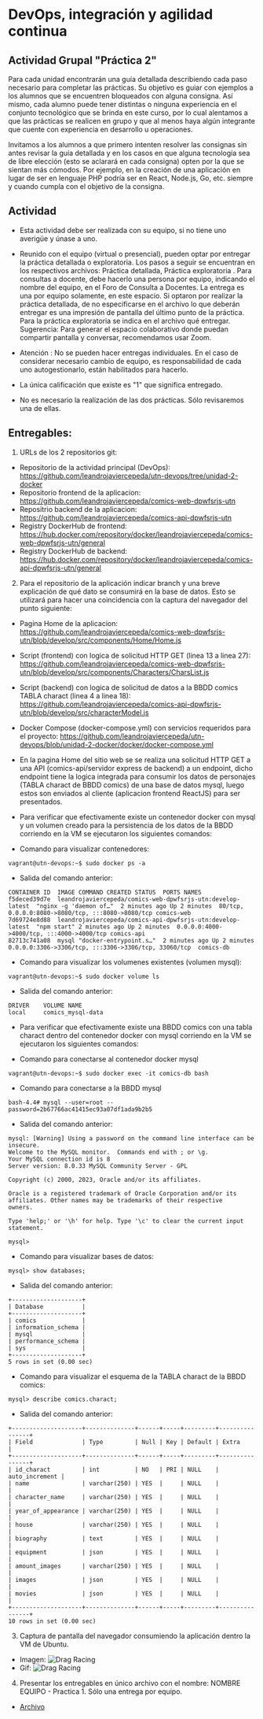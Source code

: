 # DevOps, integración y agilidad continua

## Actividad Grupal "Práctica 2"

Para cada unidad encontrarán una guía detallada describiendo cada paso necesario para completar las prácticas. Su objetivo es guiar con ejemplos a los alumnos que se encuentren bloqueados con alguna consigna. Así mismo, cada alumno puede tener distintas o ninguna experiencia en el conjunto tecnológico que se brinda en este curso, por lo cual alentamos a que las prácticas se realicen en grupo y que al menos haya algún integrante que cuente con experiencia en desarrollo u operaciones.  

Invitamos a los alumnos a que primero intenten resolver las consignas sin antes revisar la guía detallada y en los casos en que alguna tecnología sea de libre elección (esto se aclarará en cada consigna) opten por la que se sientan más cómodos. Por ejemplo, en la creación de una aplicación en lugar de ser en lenguaje PHP podría ser en React, Node.js, Go, etc. siempre y cuando cumpla con el objetivo de la consigna.

## Actividad

- Esta actividad debe ser realizada con su equipo, si no tiene uno averigüe y únase a uno.

- Reunido con  el equipo (virtual o presencial), pueden optar por entregar la práctica detallada o exploratoria. Los pasos a seguir se encuentran en los respectivos archivos: Práctica detallada, Práctica exploratoria .
Para consultas a docente, debe hacerlo una persona por equipo, indicando el nombre del equipo, en el Foro de Consulta a Docentes.
La entrega es una por equipo solamente, en este espacio. Si optaron por realizar la práctica detallada, de no especificarse en el archivo lo que deberán entregar es una impresión de pantalla del último punto de la práctica. 
Para la práctica exploratoria se indica en el archivo qué entregar.
Sugerencia: Para generar el espacio colaborativo donde puedan compartir pantalla y conversar, recomendamos usar Zoom.

- Atención :  No se pueden hacer entregas individuales. En el caso de considerar necesario cambio de equipo, es responsabilidad de cada uno autogestionarlo, están habilitados para hacerlo. 

- La única calificación que existe es "1" que significa entregado.

- No es necesario la realización de las dos prácticas. Sólo revisaremos una de ellas.

## Entregables:

1. URLs de los 2 repositorios git:
  * Repositorio de la actividad principal (DevOps): https://github.com/leandrojaviercepeda/utn-devops/tree/unidad-2-docker
  * Repositorio frontend de la aplicacion: https://github.com/leandrojaviercepeda/comics-web-dpwfsrjs-utn
  * Repositrio backend de la aplicacion: https://github.com/leandrojaviercepeda/comics-api-dpwfsrjs-utn
  * Registry DockerHub de frontend: https://hub.docker.com/repository/docker/leandrojaviercepeda/comics-web-dpwfsrjs-utn/general
  * Registry DockerHub de backend: https://hub.docker.com/repository/docker/leandrojaviercepeda/comics-api-dpwfsrjs-utn/general

2. Para el repositorio de la aplicación indicar branch y una breve explicación  de  qué  dato  se  consumirá  en  la  base  de  datos.  Esto se utilizará para hacer una coincidencia con la captura del navegador del punto siguiente:

  * Pagina Home de la aplicacion: https://github.com/leandrojaviercepeda/comics-web-dpwfsrjs-utn/blob/develop/src/components/Home/Home.js
  * Script (frontend) con logica de solicitud HTTP GET (linea 13 a linea 27): https://github.com/leandrojaviercepeda/comics-web-dpwfsrjs-utn/blob/develop/src/components/Characters/CharsList.js
  * Script (backend) con logica de solicitud de datos a la BBDD comics TABLA charact (linea 4 a linea 18): https://github.com/leandrojaviercepeda/comics-api-dpwfsrjs-utn/blob/develop/src/characterModel.js
  * Docker Compose (docker-compose.yml) con servicios requeridos para el proyecto: https://github.com/leandrojaviercepeda/utn-devops/blob/unidad-2-docker/docker/docker-compose.yml
  * En la pagina Home del sitio web se se realiza una solicitud HTTP GET a una API (comics-api/servidor express de backend) a un endpoint, dicho endpoint tiene la logica integrada para consumir los datos de personajes (TABLA charact de BBDD comics) de una base de datos mysql, luego estos son enviados al cliente (aplicacion frontend ReactJS) para ser presentados.

  * Para verificar que efectivamente existe un contenedor docker con mysql y un volumen creado para la persistencia de los datos de la BBDD corriendo en la VM se ejecutaron los siguientes comandos:

  - Comando para visualizar contenedores:
  ```
  vagrant@utn-devops:~$ sudo docker ps -a
  ```

  - Salida del comando anterior:
  ```
  CONTAINER ID  IMAGE COMMAND CREATED STATUS  PORTS NAMES
  f5deced39d7e  leandrojaviercepeda/comics-web-dpwfsrjs-utn:develop-latest  "nginx -g 'daemon of…"  2 minutes ago Up 2 minutes  80/tcp, 0.0.0.0:8080->8080/tcp, :::8080->8080/tcp comics-web
  7d69724e8d88  leandrojaviercepeda/comics-api-dpwfsrjs-utn:develop-latest  "npm start" 2 minutes ago Up 2 minutes  0.0.0.0:4000->4000/tcp, :::4000->4000/tcp comics-api
  82713c741a08  mysql "docker-entrypoint.s…"  2 minutes ago Up 2 minutes  0.0.0.0:3306->3306/tcp, :::3306->3306/tcp, 33060/tcp  comics-db
  ```

  - Comando para visualizar los volumenes existentes (volumen mysql):
  ```
  vagrant@utn-devops:~$ sudo docker volume ls
  ```

  - Salida del comando anterior:
  ```
  DRIVER    VOLUME NAME
  local     comics_mysql-data
  ```

  * Para verificar que efectivamente existe una BBDD comics con una tabla charact dentro del contenedor docker con mysql corriendo en la VM se ejecutaron los siguientes comandos:

  - Comando para conectarse al contenedor docker mysql
  ```
  vagrant@utn-devops:~$ sudo docker exec -it comics-db bash
  ```

  - Comando para conectarse a la BBDD mysql
  ```
  bash-4.4# mysql --user=root --password=2b67766ac41415ec93a07df1ada9b2b5
  ```

  - Salida del comando anterior:
  ```
  mysql: [Warning] Using a password on the command line interface can be insecure.
  Welcome to the MySQL monitor.  Commands end with ; or \g.
  Your MySQL connection id is 8
  Server version: 8.0.33 MySQL Community Server - GPL

  Copyright (c) 2000, 2023, Oracle and/or its affiliates.

  Oracle is a registered trademark of Oracle Corporation and/or its
  affiliates. Other names may be trademarks of their respective
  owners.

  Type 'help;' or '\h' for help. Type '\c' to clear the current input statement.

  mysql> 
  ```

  - Comando para visualizar bases de datos:
  ```
  mysql> show databases;
  ```

  - Salida del comando anterior:
  ```
  +--------------------+
  | Database           |
  +--------------------+
  | comics             |
  | information_schema |
  | mysql              |
  | performance_schema |
  | sys                |
  +--------------------+
  5 rows in set (0.00 sec)
  ```

  - Comando para visualizar el esquema de la TABLA charact de la BBDD comics:
  ```
  mysql> describe comics.charact;
  ```

  - Salida del comando anterior:
  ```
  +--------------------+--------------+------+-----+---------+----------------+
  | Field              | Type         | Null | Key | Default | Extra          |
  +--------------------+--------------+------+-----+---------+----------------+
  | id_charact         | int          | NO   | PRI | NULL    | auto_increment |
  | name               | varchar(250) | YES  |     | NULL    |                |
  | character_name     | varchar(250) | YES  |     | NULL    |                |
  | year_of_appearance | varchar(250) | YES  |     | NULL    |                |
  | house              | varchar(250) | YES  |     | NULL    |                |
  | biography          | text         | YES  |     | NULL    |                |
  | equipment          | json         | YES  |     | NULL    |                |
  | amount_images      | varchar(250) | YES  |     | NULL    |                |
  | images             | json         | YES  |     | NULL    |                |
  | movies             | json         | YES  |     | NULL    |                |
  +--------------------+--------------+------+-----+---------+----------------+
  10 rows in set (0.00 sec)
  ```

3. Captura  de  pantalla  del  navegador  consumiendo  la  aplicación  dentro  la  VM  de Ubuntu.
  * Imagen: ![Drag Racing](./img/utn-devops-vagrant.png)
  * Gif: ![Drag Racing](./img/utn-devops-vagrant.gif)

4. Presentar  los  entregables  en  único  archivo  con  el  nombre: NOMBRE  EQUIPO - Practica 1. Sólo una entrega por equipo.
  * [Archivo](./leandro-cepeda-equipo-7-practica-2.pdf)